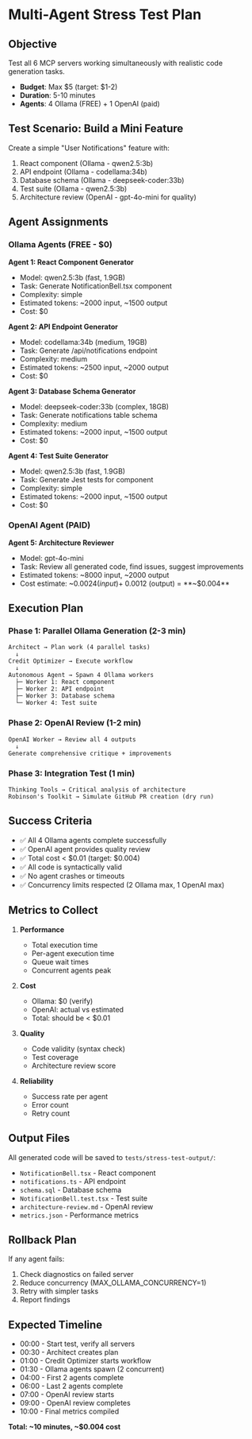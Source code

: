 # Multi-Agent Stress Test Plan

## Objective
Test all 6 MCP servers working simultaneously with realistic code generation tasks.
- **Budget**: Max $5 (target: $1-2)
- **Duration**: 5-10 minutes
- **Agents**: 4 Ollama (FREE) + 1 OpenAI (paid)

## Test Scenario: Build a Mini Feature
Create a simple "User Notifications" feature with:
1. React component (Ollama - qwen2.5:3b)
2. API endpoint (Ollama - codellama:34b)
3. Database schema (Ollama - deepseek-coder:33b)
4. Test suite (Ollama - qwen2.5:3b)
5. Architecture review (OpenAI - gpt-4o-mini for quality)

## Agent Assignments

### Ollama Agents (FREE - $0)
**Agent 1: React Component Generator**
- Model: qwen2.5:3b (fast, 1.9GB)
- Task: Generate NotificationBell.tsx component
- Complexity: simple
- Estimated tokens: ~2000 input, ~1500 output
- Cost: $0

**Agent 2: API Endpoint Generator**
- Model: codellama:34b (medium, 19GB)
- Task: Generate /api/notifications endpoint
- Complexity: medium
- Estimated tokens: ~2500 input, ~2000 output
- Cost: $0

**Agent 3: Database Schema Generator**
- Model: deepseek-coder:33b (complex, 18GB)
- Task: Generate notifications table schema
- Complexity: medium
- Estimated tokens: ~2000 input, ~1500 output
- Cost: $0

**Agent 4: Test Suite Generator**
- Model: qwen2.5:3b (fast, 1.9GB)
- Task: Generate Jest tests for component
- Complexity: simple
- Estimated tokens: ~2000 input, ~1500 output
- Cost: $0

### OpenAI Agent (PAID)
**Agent 5: Architecture Reviewer**
- Model: gpt-4o-mini
- Task: Review all generated code, find issues, suggest improvements
- Estimated tokens: ~8000 input, ~2000 output
- Cost estimate: ~$0.0024 (input) + ~$0.0012 (output) = **~$0.004**

## Execution Plan

### Phase 1: Parallel Ollama Generation (2-3 min)
```
Architect → Plan work (4 parallel tasks)
  ↓
Credit Optimizer → Execute workflow
  ↓
Autonomous Agent → Spawn 4 Ollama workers
  ├─ Worker 1: React component
  ├─ Worker 2: API endpoint
  ├─ Worker 3: Database schema
  └─ Worker 4: Test suite
```

### Phase 2: OpenAI Review (1-2 min)
```
OpenAI Worker → Review all 4 outputs
  ↓
Generate comprehensive critique + improvements
```

### Phase 3: Integration Test (1 min)
```
Thinking Tools → Critical analysis of architecture
Robinson's Toolkit → Simulate GitHub PR creation (dry run)
```

## Success Criteria
- ✅ All 4 Ollama agents complete successfully
- ✅ OpenAI agent provides quality review
- ✅ Total cost < $0.01 (target: $0.004)
- ✅ All code is syntactically valid
- ✅ No agent crashes or timeouts
- ✅ Concurrency limits respected (2 Ollama max, 1 OpenAI max)

## Metrics to Collect
1. **Performance**
   - Total execution time
   - Per-agent execution time
   - Queue wait times
   - Concurrent agents peak

2. **Cost**
   - Ollama: $0 (verify)
   - OpenAI: actual vs estimated
   - Total: should be < $0.01

3. **Quality**
   - Code validity (syntax check)
   - Test coverage
   - Architecture review score

4. **Reliability**
   - Success rate per agent
   - Error count
   - Retry count

## Output Files
All generated code will be saved to `tests/stress-test-output/`:
- `NotificationBell.tsx` - React component
- `notifications.ts` - API endpoint
- `schema.sql` - Database schema
- `NotificationBell.test.tsx` - Test suite
- `architecture-review.md` - OpenAI review
- `metrics.json` - Performance metrics

## Rollback Plan
If any agent fails:
1. Check diagnostics on failed server
2. Reduce concurrency (MAX_OLLAMA_CONCURRENCY=1)
3. Retry with simpler tasks
4. Report findings

## Expected Timeline
- 00:00 - Start test, verify all servers
- 00:30 - Architect creates plan
- 01:00 - Credit Optimizer starts workflow
- 01:30 - Ollama agents spawn (2 concurrent)
- 04:00 - First 2 agents complete
- 06:00 - Last 2 agents complete
- 07:00 - OpenAI review starts
- 09:00 - OpenAI review completes
- 10:00 - Final metrics compiled

**Total: ~10 minutes, ~$0.004 cost**

